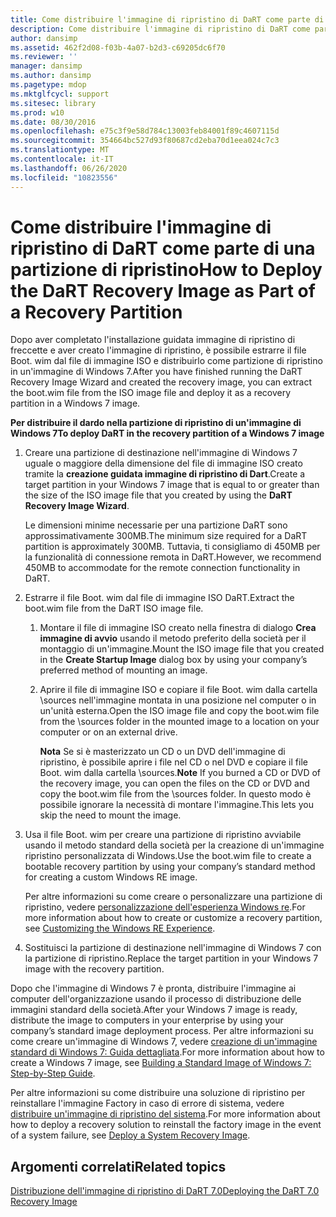 ```yaml
---
title: Come distribuire l'immagine di ripristino di DaRT come parte di una partizione di ripristino
description: Come distribuire l'immagine di ripristino di DaRT come parte di una partizione di ripristino
author: dansimp
ms.assetid: 462f2d08-f03b-4a07-b2d3-c69205dc6f70
ms.reviewer: ''
manager: dansimp
ms.author: dansimp
ms.pagetype: mdop
ms.mktglfcycl: support
ms.sitesec: library
ms.prod: w10
ms.date: 08/30/2016
ms.openlocfilehash: e75c3f9e58d784c13003feb84001f89c4607115d
ms.sourcegitcommit: 354664bc527d93f80687cd2eba70d1eea024c7c3
ms.translationtype: MT
ms.contentlocale: it-IT
ms.lasthandoff: 06/26/2020
ms.locfileid: "10823556"
---
```

# <span data-ttu-id="97d9d-103">Come distribuire l'immagine di ripristino di DaRT come parte di una partizione di ripristino</span><span class="sxs-lookup"><span data-stu-id="97d9d-103">How to Deploy the DaRT Recovery Image as Part of a Recovery Partition</span></span>


<span data-ttu-id="97d9d-104">Dopo aver completato l'installazione guidata immagine di ripristino di freccette e aver creato l'immagine di ripristino, è possibile estrarre il file Boot. wim dal file di immagine ISO e distribuirlo come partizione di ripristino in un'immagine di Windows 7.</span><span class="sxs-lookup"><span data-stu-id="97d9d-104">After you have finished running the DaRT Recovery Image Wizard and created the recovery image, you can extract the boot.wim file from the ISO image file and deploy it as a recovery partition in a Windows 7 image.</span></span>

**<span data-ttu-id="97d9d-105">Per distribuire il dardo nella partizione di ripristino di un'immagine di Windows 7</span><span class="sxs-lookup"><span data-stu-id="97d9d-105">To deploy DaRT in the recovery partition of a Windows 7 image</span></span>**

1.  <span data-ttu-id="97d9d-106">Creare una partizione di destinazione nell'immagine di Windows 7 uguale o maggiore della dimensione del file di immagine ISO creato tramite la **creazione guidata immagine di ripristino di Dart**.</span><span class="sxs-lookup"><span data-stu-id="97d9d-106">Create a target partition in your Windows 7 image that is equal to or greater than the size of the ISO image file that you created by using the **DaRT Recovery Image Wizard**.</span></span>

    <span data-ttu-id="97d9d-107">Le dimensioni minime necessarie per una partizione DaRT sono approssimativamente 300MB.</span><span class="sxs-lookup"><span data-stu-id="97d9d-107">The minimum size required for a DaRT partition is approximately 300MB.</span></span> <span data-ttu-id="97d9d-108">Tuttavia, ti consigliamo di 450MB per la funzionalità di connessione remota in DaRT.</span><span class="sxs-lookup"><span data-stu-id="97d9d-108">However, we recommend 450MB to accommodate for the remote connection functionality in DaRT.</span></span>

2.  <span data-ttu-id="97d9d-109">Estrarre il file Boot. wim dal file di immagine ISO DaRT.</span><span class="sxs-lookup"><span data-stu-id="97d9d-109">Extract the boot.wim file from the DaRT ISO image file.</span></span>

    1.  <span data-ttu-id="97d9d-110">Montare il file di immagine ISO creato nella finestra di dialogo **Crea immagine di avvio** usando il metodo preferito della società per il montaggio di un'immagine.</span><span class="sxs-lookup"><span data-stu-id="97d9d-110">Mount the ISO image file that you created in the **Create Startup Image** dialog box by using your company’s preferred method of mounting an image.</span></span>

    2.  <span data-ttu-id="97d9d-111">Aprire il file di immagine ISO e copiare il file Boot. wim dalla cartella \\sources nell'immagine montata in una posizione nel computer o in un'unità esterna.</span><span class="sxs-lookup"><span data-stu-id="97d9d-111">Open the ISO image file and copy the boot.wim file from the \\sources folder in the mounted image to a location on your computer or on an external drive.</span></span>

        <span data-ttu-id="97d9d-112">**Nota**  Se si è masterizzato un CD o un DVD dell'immagine di ripristino, è possibile aprire i file nel CD o nel DVD e copiare il file Boot. wim dalla cartella \\sources.</span><span class="sxs-lookup"><span data-stu-id="97d9d-112">**Note** If you burned a CD or DVD of the recovery image, you can open the files on the CD or DVD and copy the boot.wim file from the \\sources folder.</span></span> <span data-ttu-id="97d9d-113">In questo modo è possibile ignorare la necessità di montare l'immagine.</span><span class="sxs-lookup"><span data-stu-id="97d9d-113">This lets you skip the need to mount the image.</span></span>

         

3.  <span data-ttu-id="97d9d-114">Usa il file Boot. wim per creare una partizione di ripristino avviabile usando il metodo standard della società per la creazione di un'immagine ripristino personalizzata di Windows.</span><span class="sxs-lookup"><span data-stu-id="97d9d-114">Use the boot.wim file to create a bootable recovery partition by using your company’s standard method for creating a custom Windows RE image.</span></span>

    <span data-ttu-id="97d9d-115">Per altre informazioni su come creare o personalizzare una partizione di ripristino, vedere [personalizzazione dell'esperienza Windows re](https://go.microsoft.com/fwlink/?LinkId=214222).</span><span class="sxs-lookup"><span data-stu-id="97d9d-115">For more information about how to create or customize a recovery partition, see [Customizing the Windows RE Experience](https://go.microsoft.com/fwlink/?LinkId=214222).</span></span>

4.  <span data-ttu-id="97d9d-116">Sostituisci la partizione di destinazione nell'immagine di Windows 7 con la partizione di ripristino.</span><span class="sxs-lookup"><span data-stu-id="97d9d-116">Replace the target partition in your Windows 7 image with the recovery partition.</span></span>

<span data-ttu-id="97d9d-117">Dopo che l'immagine di Windows 7 è pronta, distribuire l'immagine ai computer dell'organizzazione usando il processo di distribuzione delle immagini standard della società.</span><span class="sxs-lookup"><span data-stu-id="97d9d-117">After your Windows 7 image is ready, distribute the image to computers in your enterprise by using your company’s standard image deployment process.</span></span> <span data-ttu-id="97d9d-118">Per altre informazioni su come creare un'immagine di Windows 7, vedere [creazione di un'immagine standard di Windows 7: Guida dettagliata](https://go.microsoft.com/fwlink/?LinkId=212103).</span><span class="sxs-lookup"><span data-stu-id="97d9d-118">For more information about how to create a Windows 7 image, see [Building a Standard Image of Windows 7: Step-by-Step Guide](https://go.microsoft.com/fwlink/?LinkId=212103).</span></span>

<span data-ttu-id="97d9d-119">Per altre informazioni su come distribuire una soluzione di ripristino per reinstallare l'immagine Factory in caso di errore di sistema, vedere [distribuire un'immagine di ripristino del sistema](https://go.microsoft.com/fwlink/?LinkId=214221).</span><span class="sxs-lookup"><span data-stu-id="97d9d-119">For more information about how to deploy a recovery solution to reinstall the factory image in the event of a system failure, see [Deploy a System Recovery Image](https://go.microsoft.com/fwlink/?LinkId=214221).</span></span>

## <span data-ttu-id="97d9d-120">Argomenti correlati</span><span class="sxs-lookup"><span data-stu-id="97d9d-120">Related topics</span></span>


[<span data-ttu-id="97d9d-121">Distribuzione dell'immagine di ripristino di DaRT 7.0</span><span class="sxs-lookup"><span data-stu-id="97d9d-121">Deploying the DaRT 7.0 Recovery Image</span></span>](deploying-the-dart-70-recovery-image-dart-7.md)

 

 





